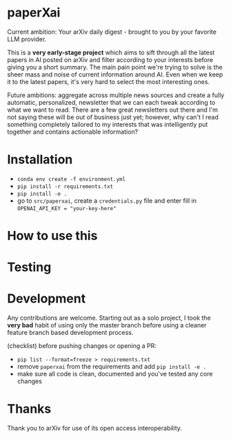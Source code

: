 # paperXai

Current ambition: Your arXiv daily digest - brought to you by your favorite LLM provider.

This is a **very early-stage project** which aims to sift through all the latest papers in AI posted on arXiv and filter according to your interests before giving you a short summary. The main pain point we're trying to solve is the sheer mass and noise of current information around AI. Even when we keep it to the latest papers, it's very hard to select the most interesting ones.

Future ambitions: aggregate across multiple news sources and create a fully automatic, personalized, newsletter that we can each tweak according to what we want to read. There are a few great newsletters out there and I'm not saying these will be out of business just yet; however, why can't I read something completely tailored to my interests that was intelligently put together and contains actionable information?

# Installation

- `conda env create -f environment.yml`
- `pip install -r requirements.txt`
- `pip install -e .`
- go to `src/paperxai`, create a `credentials.py` file and enter fill in `OPENAI_API_KEY = "your-key-here"`

# How to use this

# Testing

# Development

Any contributions are welcome. Starting out as a solo project, I took the **very bad** habit of using only the master branch before using a cleaner feature branch based development process.

(checklist) before pushing changes or opening a PR:

- `pip list --format=freeze > requirements.txt`
- remove `paperxai` from the requirements and add `pip install -e .`
- make sure all code is clean, documented and you've tested any core changes

# Thanks

Thank you to arXiv for use of its open access interoperability.

